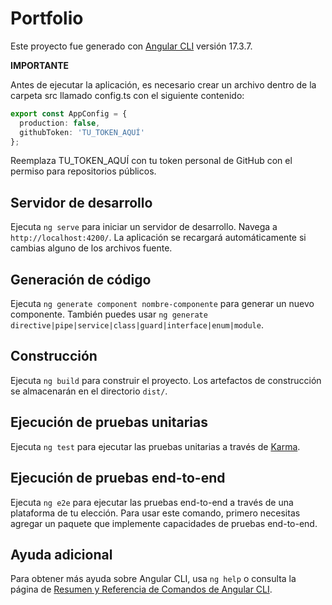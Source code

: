 # Portfolio

Este proyecto fue generado con [Angular CLI](https://github.com/angular/angular-cli) versión 17.3.7.

**IMPORTANTE**

Antes de ejecutar la aplicación, es necesario crear un archivo dentro de la carpeta src llamado config.ts con el siguiente contenido:

```typescript
export const AppConfig = {
  production: false,
  githubToken: 'TU_TOKEN_AQUÍ'
};
```

Reemplaza TU_TOKEN_AQUÍ con tu token personal de GitHub con el permiso para repositorios públicos.

## Servidor de desarrollo

Ejecuta `ng serve` para iniciar un servidor de desarrollo. Navega a `http://localhost:4200/`. La aplicación se recargará automáticamente si cambias alguno de los archivos fuente.

## Generación de código

Ejecuta `ng generate component nombre-componente` para generar un nuevo componente. También puedes usar `ng generate directive|pipe|service|class|guard|interface|enum|module`.

## Construcción

Ejecuta `ng build` para construir el proyecto. Los artefactos de construcción se almacenarán en el directorio `dist/`.

## Ejecución de pruebas unitarias

Ejecuta `ng test` para ejecutar las pruebas unitarias a través de [Karma](https://karma-runner.github.io).

## Ejecución de pruebas end-to-end

Ejecuta `ng e2e` para ejecutar las pruebas end-to-end a través de una plataforma de tu elección. Para usar este comando, primero necesitas agregar un paquete que implemente capacidades de pruebas end-to-end.

## Ayuda adicional

Para obtener más ayuda sobre Angular CLI, usa `ng help` o consulta la página de [Resumen y Referencia de Comandos de Angular CLI](https://angular.io/cli).
